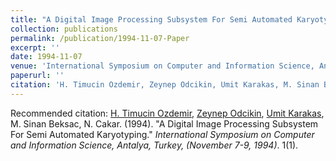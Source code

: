 ```yaml
---
title: "A Digital Image Processing Subsystem For Semi Automated Karyotyping"
collection: publications
permalink: /publication/1994-11-07-Paper
excerpt: ''
date: 1994-11-07
venue: 'International Symposium on Computer and Information Science, Antalya, Turkey, (November 7-9)'
paperurl: ''
citation: 'H. Timucin Ozdemir, Zeynep Odcikin, Umit Karakas, M. Sinan Beksac, N. Cakar. (1994). &quot;A Digital Image Processing Subsystem For Semi Automated Karyotyping.&quot; <i>Journal 1</i>. 1(1).'
---
```


Recommended citation: [H. Timucin Ozdemir](https://www.linkedin.com/in/hasantimucinozdemir/), [Zeynep Odcikin](https://www.linkedin.com/in/zeynepodcikinozdemir), [Umit Karakas](https://www.linkedin.com/in/umit-karakas-a336131/), M. Sinan Beksac, N. Cakar. (1994). "A Digital Image Processing Subsystem For Semi Automated Karyotyping." <i>International Symposium on Computer and Information Science, Antalya, Turkey, (November 7-9, 1994)</i>. 1(1).

